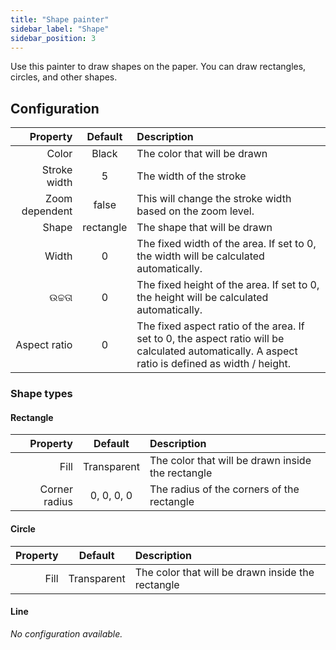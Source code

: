 ```yaml
---
title: "Shape painter"
sidebar_label: "Shape"
sidebar_position: 3
---
```



Use this painter to draw shapes on the paper. You can draw rectangles, circles, and other shapes.

## Configuration

|       Property |  Default  | Description                                                                                                                                      |
| --------------:|:---------:|:------------------------------------------------------------------------------------------------------------------------------------------------ |
|          Color |   Black   | The color that will be drawn                                                                                                                     |
|   Stroke width |     5     | The width of the stroke                                                                                                                          |
| Zoom dependent |   false   | This will change the stroke width based on the zoom level.                                                                                       |
|          Shape | rectangle | The shape that will be drawn                                                                                                                     |
|          Width |     0     | The fixed width of the area. If set to 0, the width will be calculated automatically.                                                            |
|         ଉଚ୍ଚତା |     0     | The fixed height of the area. If set to 0, the height will be calculated automatically.                                                          |
|   Aspect ratio |     0     | The fixed aspect ratio of the area. If set to 0, the aspect ratio will be calculated automatically. A aspect ratio is defined as width / height. |

### Shape types

#### Rectangle

|      Property |   Default   | Description                                       |
| -------------:|:-----------:|:------------------------------------------------- |
|          Fill | Transparent | The color that will be drawn inside the rectangle |
| Corner radius | 0, 0, 0, 0  | The radius of the corners of the rectangle        |

#### Circle

| Property |   Default   | Description                                       |
| --------:|:-----------:|:------------------------------------------------- |
|     Fill | Transparent | The color that will be drawn inside the rectangle |

#### Line

*No configuration available.*
